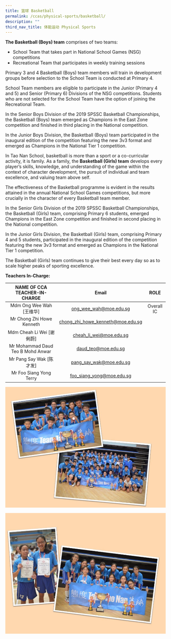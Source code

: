 ```yaml
---
title: 篮球 Basketball
permalink: /ccas/physical-sports/basketball/
description: ""
third_nav_title: 体能运动 Physical Sports
---
```

**The Basketball (Boys) team** comprises of two teams:
* School Team that takes part in National School Games (NSG) competitions
* Recreational Team that participates in weekly training sessions

Primary 3 and 4 Basketball (Boys) team members will train in development groups before selection to the School Team is conducted at Primary 4.

School Team members are eligible to participate in the Junior (Primary 4 and 5) and Senior (Primary 6) Divisions of the NSG competitions. Students who are not selected for the School Team have the option of joining the Recreational Team.

In the Senior Boys Division of the 2019 SPSSC Basketball Championships, the Basketball (Boys) team emerged as Champions in the East Zone competition and finished in third placing in the National competition.

In the Junior Boys Division, the Basketball (Boys) team participated in the inaugural edition of the competition featuring the new 3v3 format and emerged as Champions in the National Tier 1 competition.

In Tao Nan School, basketball is more than a sport or a co-curricular activity, it is family. As a family, the **Basketball (Girls) team** develops every player’s skills, knowledge, and understanding of the game within the context of character development, the pursuit of individual and team excellence, and valuing team above self.

The effectiveness of the Basketball programme is evident in the results attained in the annual National School Games competitions, but more crucially in the character of every Basketball team member.

In the Senior Girls Division of the 2019 SPSSC Basketball Championships, the Basketball (Girls) team, comprising Primary 6 students, emerged Champions in the East Zone competition and finished in second placing in the National competition.

In the Junior Girls Division, the Basketball (Girls) team, comprising Primary 4 and 5 students, participated in the inaugural edition of the competition featuring the new 3v3 format and emerged as Champions in the National Tier 1 competition.

The Basketball (Girls) team continues to give their best every day so as to scale higher peaks of sporting excellence.

**Teachers In-Charge:**

|  NAME OF CCA<br>TEACHER-IN-CHARGE |               Email               |    ROLE    |
|:---------------------------------:|:---------------------------------:|:----------:|
|      Mdm Ong Wee Wah [王维华]     |       ong_wee_wah@moe.edu.sg      | Overall IC |
|     Mr Chong Zhi Howe Kenneth     | chong_zhi_howe_kenneth@moe.edu.sg |            |
|     Mdm Cheah Li Wei [谢俐蔚]     |      cheah_li_wei@moe.edu.sg      |            |
| Mr Mohammad Daud Teo B Mohd Anwar |        daud_teo@moe.edu.sg        |            |
|      Mr Pang Say Wak [陈才发]     |      pang_say_wak@moe.edu.sg      |            |
|      Mr Foo Siang Yong Terry      |     foo_siang_yong@moe.edu.sg     |            |

![](/images/Slide11.jpg)

![](/images/Slide12.jpg)